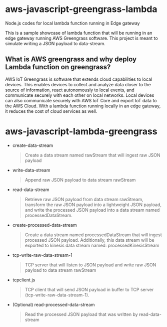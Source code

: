 # aws-javascript-greengrass-lambda
Node.js codes for local lambda function running in Edge gateway

This is a sample showcase of lambda function that will be running in an edge gateway running AWS Greengrass software.
This project is meant to simulate writing a JSON payload to data-stream. 

## What is AWS greengrass and why deploy Lambda function on greengrass?
AWS IoT Greengrass is software that extends cloud capabilities to local devices. This enables devices to collect and analyze data closer to the source of information, react autonomously to local events, and communicate securely with each other on local networks. Local devices can also communicate securely with AWS IoT Core and export IoT data to the AWS Cloud. With a lambda function running locally in an edge gateway, it reduces the cost of cloud services as well.


# aws-javascript-lambda-greengrass

- create-data-stream  
  > Create a data stream named rawStream that will ingest raw JSON payload

- write-data-stream
  > Append raw JSON payload to data stream rawStream

- read-data-stream
  > Retrieve raw JSON payload from data stream rawStream, transform the raw JSON payload into a lightweight JSON payload, and write the processed JSON payload into     a data stream named processedDataStream.

- create-processed-data-stream
  > Create a data stream named processedDataStream that will ingest processed JSON payload.
    Additionally, this data stream will be exported to kinesis data stream named: processedKinesisStream
    
- tcp-write-raw-data-stream-1
  > TCP server that will listen to JSON payload and write raw JSON payload to data stream rawStream
  
- tcpclient.js
  > TCP client that will send JSON payload in buffer to TCP server (tcp-write-raw-data-stream-1).
    
- (Optional) read-processed-data-stream
  > Read the processed JSON payload that was written by read-data-stream
  
